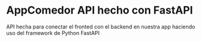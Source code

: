 # AppComedor API hecho con FastAPI

API hecha para conectar el fronted con el backend en nuestra app haciendo uso del framework de Python FastAPI